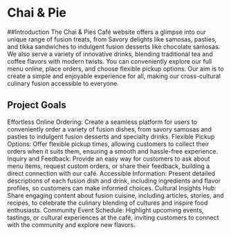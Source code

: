 # Chai & Pie 

##Introduction 
The Chai & Pies Café website offers a glimpse into our unique range of fusion treats, from Savory delights like samosas, pasties, and tikka sandwiches to indulgent fusion desserts like chocolate samosas. We also serve a variety of innovative drinks, blending traditional tea and coffee flavors with modern twists. You can conveniently explore our full menu online, place orders, and choose flexible pickup options. Our aim is to create a simple and enjoyable experience for all, making our cross-cultural culinary fusion accessible to everyone.

## Project Goals

Effortless Online Ordering: Create a seamless platform for users to conveniently order a variety of fusion dishes, from savory samosas and pasties to indulgent fusion desserts and specialty drinks.
Flexible Pickup Options: Offer flexible pickup times, allowing customers to collect their orders when it suits them, ensuring a smooth and hassle-free experience.
Inquiry and Feedback: Provide an easy way for customers to ask about menu items, request custom orders, or share their feedback, building a direct connection with our café.
Accessible Information: Present detailed descriptions of each fusion dish and drink, including ingredients and flavor profiles, so customers can make informed choices.
Cultural Insights Hub: Share engaging content about fusion cuisine, including articles, stories, and recipes, to celebrate the culinary blending of cultures and inspire food enthusiasts.
Community Event Schedule: Highlight upcoming events, tastings, or cultural experiences at the café, inviting customers to connect with the community and explore new flavors.
